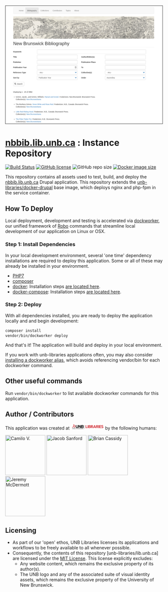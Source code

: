 ![nbbib.lib.unb.ca screenshot](https://github.com/unb-libraries/nbbib.lib.unb.ca/raw/prod/.dockworker/screenshot.png "nbbib.lib.unb.ca screenshot")
# [nbbib.lib.unb.ca](https://nbbib.lib.unb.ca/) : Instance Repository
[//]: badges
[![Build Status](https://travis-ci.com/unb-libraries/nbbib.lib.unb.ca.svg?branch=prod)](https://travis-ci.com/unb-libraries/nbbib.lib.unb.ca)
[![GitHub license](https://img.shields.io/github/license/unb-libraries/nbbib.lib.unb.ca)](https://github.com/unb-libraries/nbbib.lib.unb.ca/blob/prod/LICENSE)
![GitHub repo size](https://img.shields.io/github/repo-size/unb-libraries/lib.unb.ca/nbbib.lib.unb.ca?label=lean%20repo%20size)
[![Docker image size](https://img.shields.io/docker/image-size/unblibraries/nbbib.lib.unb.ca/prod?label=docker%20image%20size)](https://hub.docker.com/repository/docker/unblibraries/nbbib.lib.unb.ca)

[//]: badges

This repository contains all assets used to test, build, and deploy the [nbbib.lib.unb.ca](https://nbbib.lib.unb.ca) Drupal application. This repository extends the [unb-libraries/docker-drupal](https://github.com/unb-libraries/docker-drupal) base image, which deploys nginx and php-fpm in the service container.

## How To Deploy
Local deployment, development and testing is accelerated via [dockworker](https://github.com/unb-libraries/dockworker), our unified framework of [Robo](https://robo.li/) commands that streamline local development of our application on Linux or OSX.

### Step 1: Install Dependencies
In your local development environment, several 'one time' dependency installations are required to deploy this application. Some or all of these may already be installed in your environment.

* [PHP7](https://php.org/)
* [composer](https://getcomposer.org/)
* [docker](https://www.docker.com): Installation steps [are located here](https://docs.docker.com/install/).
* [docker-compose](https://docs.docker.com/compose/): Installation steps [are located here](https://docs.docker.com/compose/install/).

### Step 2: Deploy
With all dependencies installed, you are ready to deploy the application locally and and begin development:

```
composer install
vendor/bin/dockworker deploy
```

And that's it! The application will build and deploy in your local environment.

If you work with unb-libraries applications often, you may also consider [installing a dockworker alias](https://gist.github.com/JacobSanford/1448fece856be371060d0f16ccb1b194), which avoids referencing vendor/bin for each dockworker command.

## Other useful commands
Run ```vendor/bin/dockworker``` to list available dockworker commands for this application.

## Author / Contributors
This application was created at [![UNB Libraries](https://github.com/unb-libraries/assets/raw/master/unblibbadge.png "UNB Libraries")](https://lib.unb.ca/) by the following humans:

[//]: contributors

<a href="https://github.com/camilocodes"><img src="https://avatars.githubusercontent.com/u/12695787?v=3" title="Camilo V." width="128" height="128"></a>
<a href="https://github.com/JacobSanford"><img src="https://avatars.githubusercontent.com/u/244894?v=3" title="Jacob Sanford" width="128" height="128"></a>
<a href="https://github.com/bricas"><img src="https://avatars.githubusercontent.com/u/18400?v=3" title="Brian Cassidy" width="128" height="128"></a>
<a href="https://github.com/jtmcd75"><img src="https://avatars.githubusercontent.com/u/10372283?v=3" title="Jeremy McDermott" width="128" height="128"></a>

[//]: contributors

## Licensing
- As part of our 'open' ethos, UNB Libraries licenses its applications and workflows to be freely available to all whenever possible.
- Consequently, the contents of this repository [unb-libraries/lib.unb.ca] are licensed under the [MIT License](http://opensource.org/licenses/mit-license.html). This license explicitly excludes:
   - Any website content, which remains the exclusive property of its author(s).
   - The UNB logo and any of the associated suite of visual identity assets, which remains the exclusive property of the University of New Brunswick.
